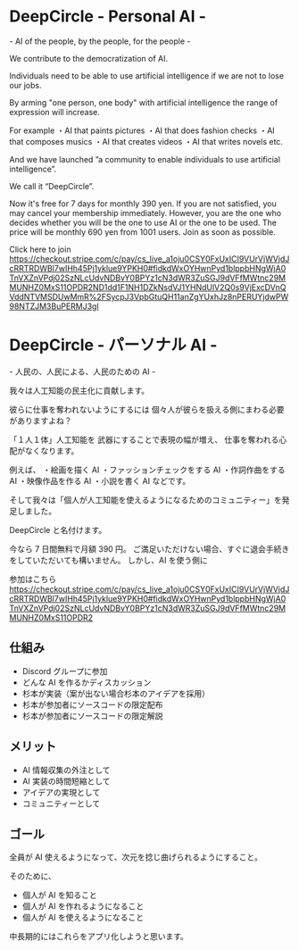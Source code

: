# DeepCircle - Personal AI -

\- AI of the people, by the people, for the people -

We contribute to the democratization of AI.

Individuals need to be able to use artificial intelligence
if we are not to lose our jobs.

By arming "one person, one body" with artificial intelligence
the range of expression will increase.

For example
・AI that paints pictures
・AI that does fashion checks
・AI that composes musics
・AI that creates videos
・AI that writes novels
etc.

And we have launched ”a community to enable individuals to use artificial intelligence”.

We call it “DeepCircle”.

Now it's free for 7 days for monthly 390 yen.
If you are not satisfied, you may cancel your membership immediately.
However, you are the one who decides whether you will be the one to use AI or the one to be used.
The price will be monthly 690 yen from 1001 users.
Join as soon as possible.

Click here to join
https://checkout.stripe.com/c/pay/cs_live_a1oju0CSY0FxUxICI9VUrVjWVjdJcRRTRDWBl7wIHh45Pj1yklue9YPKH0#fidkdWxOYHwnPyd1blppbHNgWjA0TnVXZnVPdj02SzNLcUdvNDBvY0BPYz1cN3dWR3ZuSGJ9dVFfMWtnc29MMUNHZ0MxS11OPDR2ND1dd1F1NH1DZkNsdVJ1YHNdUlV2Q0s9VjExcDVnQVddNTVMSDUwMmR%2FSycpJ3VpbGtuQH11anZgYUxhJz8nPERUYjdwPW98NTZJM3BuPERMJ3gl

# DeepCircle - パーソナル AI -

\- 人民の、人民による、人民のための AI -

我々は人工知能の民主化に貢献します。

彼らに仕事を奪われないようにするには
個々人が彼らを扱える側にまわる必要がありますよね？

「１人１体」人工知能を
武器にすることで表現の幅が増え、
仕事を奪われる心配がなくなります。

例えば、
・絵画を描く AI
・ファッションチェックをする AI
・作詞作曲をする AI
・映像作品を作る AI
・小説を書く AI
などです。

そして我々は「個人が人工知能を使えるようになるためのコミュニティー」を発足しました。

DeepCircle と名付けます。

今なら 7 日間無料で月額 390 円。
ご満足いただけない場合、すぐに退会手続きをしていただいても構いません。
しかし、AI を使う側に

参加はこちら
https://checkout.stripe.com/c/pay/cs_live_a1oju0CSY0FxUxICI9VUrVjWVjdJcRRTRDWBl7wIHh45Pj1yklue9YPKH0#fidkdWxOYHwnPyd1blppbHNgWjA0TnVXZnVPdj02SzNLcUdvNDBvY0BPYz1cN3dWR3ZuSGJ9dVFfMWtnc29MMUNHZ0MxS11OPDR2

## 仕組み

- Discord グループに参加
- どんな AI を作るかディスカッション
- 杉本が実装（案が出ない場合杉本のアイデアを採用）
- 杉本が参加者にソースコードの限定配布
- 杉本が参加者にソースコードの限定解説

## メリット

- AI 情報収集の外注として
- AI 実装の時間短縮として
- アイデアの実現として
- コミュニティーとして

## ゴール

全員が AI 使えるようになって、次元を捻じ曲げられるようにすること。

そのために、

- 個人が AI を知ること
- 個人が AI を作れるようになること
- 個人が AI を使えるようになること

中長期的にはこれらをアプリ化しようと思います。
